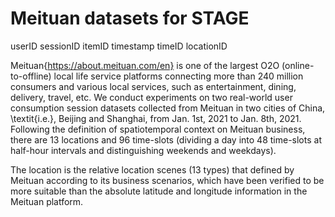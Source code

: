 # Meituan datasets for STAGE

userID   sessionID   itemID   timestamp   timeID   locationID


Meituan{https://about.meituan.com/en} is one of the largest O2O (online-to-offline) local life service platforms connecting more than 240 million consumers and various local services, such as entertainment, dining, delivery, travel, etc.
We conduct experiments on two real-world user consumption session datasets collected from Meituan in two cities of China, \textit{i.e.}, Beijing and Shanghai, from Jan. 1st, 2021 to Jan. 8th, 2021. Following the definition of spatiotemporal context on Meituan business, there are 13 locations and 96 time-slots (dividing a day into 48 time-slots at half-hour intervals and distinguishing weekends and weekdays).


The location is the relative location scenes (13 types) that defined by Meituan according to its business scenarios, which have been verified to be more suitable than the absolute latitude and longitude information in the Meituan platform.
